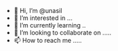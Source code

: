 - 👋 Hi, I’m @unasil 
- 👀 I’m interested in ...
- 🌱 I’m currently learning ..
- 💞️ I’m looking to collaborate on .....
- 📫 How to reach me .....

<!---
unasil/unasil is a ✨ special ✨ repository because its `README.md` (this file) appears on your GitHub profile.
You can click the Preview link to take a look at your changes.
--->
